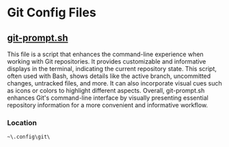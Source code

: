 # Git Config Files

## [git-prompt.sh](/windows/git/git-prompt.sh)

This file is a script that enhances the command-line experience when working with Git repositories. It provides customizable and informative displays in the terminal, indicating the current repository state. This script, often used with Bash, shows details like the active branch, uncommitted changes, untracked files, and more. It can also incorporate visual cues such as icons or colors to highlight different aspects. Overall, git-prompt.sh enhances Git's command-line interface by visually presenting essential repository information for a more convenient and informative workflow.

### Location

```
~\.config\git\
```
